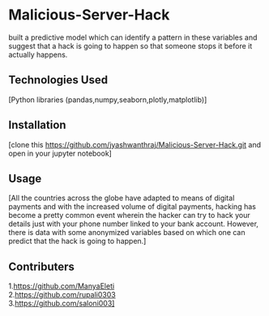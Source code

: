 # Malicious-Server-Hack
built a predictive model which can identify a pattern in these variables and suggest that a hack is going to happen so that someone  stops it before it actually happens. 

## Technologies Used
[Python libraries (pandas,numpy,seaborn,plotly,matplotlib)]

## Installation
[clone this https://github.com/jyashwanthraj/Malicious-Server-Hack.git and open in your jupyter notebook]

## Usage
[All the countries across the globe have adapted to means of digital payments and with the increased volume of digital payments, hacking has become a pretty common event wherein the hacker can try to hack your details just with your phone number linked to your bank account. However, there is data with some anonymized variables based on which one can predict that the hack is going to happen.]

## Contributers
1.https://github.com/ManyaEleti <br/>
2.https://github.com/rupali0303 <br/>
3.https://github.com/saloni003] <br/>
